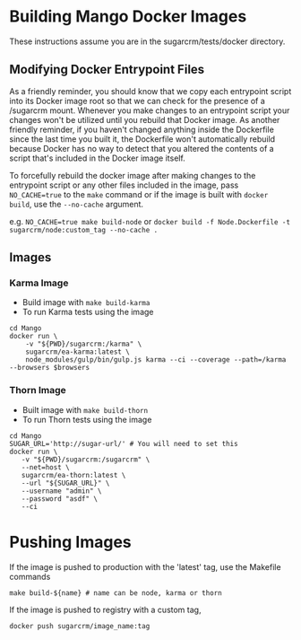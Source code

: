 # Building Mango Docker Images

These instructions assume you are in the sugarcrm/tests/docker directory.

## Modifying Docker Entrypoint Files

As a friendly reminder, you should know that we copy each entrypoint script
into its Docker image root so that we can check for the presence of a /sugarcrm
mount. Whenever you make changes to an entrypoint script your changes won't be
utilized until you rebuild that Docker image. As another friendly reminder, if
you haven't changed anything inside the Dockerfile since the last time you
built it, the Dockerfile won't automatically rebuild because Docker has no way
to detect that you altered the contents of a script that's included in the
Docker image itself.

To forcefully rebuild the docker image after making changes to the entrypoint
script or any other files included in the image, pass `NO_CACHE=true` to the
`make` command or if the image is built with `docker build`, use the
`--no-cache` argument.

e.g. `NO_CACHE=true make build-node` or
`docker build -f Node.Dockerfile -t sugarcrm/node:custom_tag --no-cache .`

## Images

### Karma Image

* Build image with `make build-karma`
* To run Karma tests using the image
```
cd Mango
docker run \
    -v "${PWD}/sugarcrm:/karma" \
    sugarcrm/ea-karma:latest \
    node_modules/gulp/bin/gulp.js karma --ci --coverage --path=/karma --browsers $browsers
```

### Thorn Image

* Built image with `make build-thorn`
* To run Thorn tests using the image
```
cd Mango
SUGAR_URL='http://sugar-url/' # You will need to set this
docker run \
   -v "${PWD}/sugarcrm:/sugarcrm" \
   --net=host \
   sugarcrm/ea-thorn:latest \
   --url "${SUGAR_URL}" \
   --username "admin" \
   --password "asdf" \
   --ci
```

# Pushing Images

If the image is pushed to production with the 'latest' tag, use the Makefile commands

```
make build-${name} # name can be node, karma or thorn
```

If the image is pushed to registry with a custom tag,
```
docker push sugarcrm/image_name:tag
```
